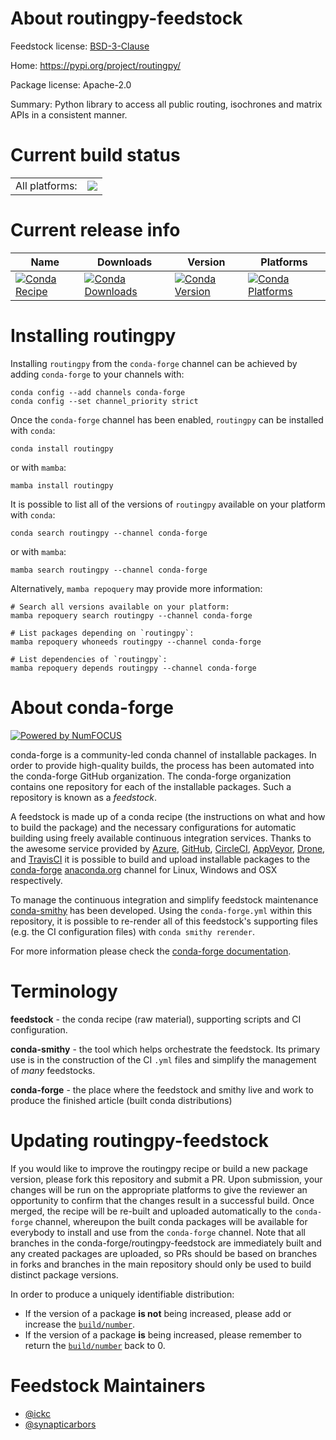 About routingpy-feedstock
=========================

Feedstock license: [BSD-3-Clause](https://github.com/conda-forge/routingpy-feedstock/blob/main/LICENSE.txt)

Home: https://pypi.org/project/routingpy/

Package license: Apache-2.0

Summary: Python library to access all public routing, isochrones and matrix APIs in a consistent manner.

Current build status
====================


<table><tr><td>All platforms:</td>
    <td>
      <a href="https://dev.azure.com/conda-forge/feedstock-builds/_build/latest?definitionId=11857&branchName=main">
        <img src="https://dev.azure.com/conda-forge/feedstock-builds/_apis/build/status/routingpy-feedstock?branchName=main">
      </a>
    </td>
  </tr>
</table>

Current release info
====================

| Name | Downloads | Version | Platforms |
| --- | --- | --- | --- |
| [![Conda Recipe](https://img.shields.io/badge/recipe-routingpy-green.svg)](https://anaconda.org/conda-forge/routingpy) | [![Conda Downloads](https://img.shields.io/conda/dn/conda-forge/routingpy.svg)](https://anaconda.org/conda-forge/routingpy) | [![Conda Version](https://img.shields.io/conda/vn/conda-forge/routingpy.svg)](https://anaconda.org/conda-forge/routingpy) | [![Conda Platforms](https://img.shields.io/conda/pn/conda-forge/routingpy.svg)](https://anaconda.org/conda-forge/routingpy) |

Installing routingpy
====================

Installing `routingpy` from the `conda-forge` channel can be achieved by adding `conda-forge` to your channels with:

```
conda config --add channels conda-forge
conda config --set channel_priority strict
```

Once the `conda-forge` channel has been enabled, `routingpy` can be installed with `conda`:

```
conda install routingpy
```

or with `mamba`:

```
mamba install routingpy
```

It is possible to list all of the versions of `routingpy` available on your platform with `conda`:

```
conda search routingpy --channel conda-forge
```

or with `mamba`:

```
mamba search routingpy --channel conda-forge
```

Alternatively, `mamba repoquery` may provide more information:

```
# Search all versions available on your platform:
mamba repoquery search routingpy --channel conda-forge

# List packages depending on `routingpy`:
mamba repoquery whoneeds routingpy --channel conda-forge

# List dependencies of `routingpy`:
mamba repoquery depends routingpy --channel conda-forge
```


About conda-forge
=================

[![Powered by
NumFOCUS](https://img.shields.io/badge/powered%20by-NumFOCUS-orange.svg?style=flat&colorA=E1523D&colorB=007D8A)](https://numfocus.org)

conda-forge is a community-led conda channel of installable packages.
In order to provide high-quality builds, the process has been automated into the
conda-forge GitHub organization. The conda-forge organization contains one repository
for each of the installable packages. Such a repository is known as a *feedstock*.

A feedstock is made up of a conda recipe (the instructions on what and how to build
the package) and the necessary configurations for automatic building using freely
available continuous integration services. Thanks to the awesome service provided by
[Azure](https://azure.microsoft.com/en-us/services/devops/), [GitHub](https://github.com/),
[CircleCI](https://circleci.com/), [AppVeyor](https://www.appveyor.com/),
[Drone](https://cloud.drone.io/welcome), and [TravisCI](https://travis-ci.com/)
it is possible to build and upload installable packages to the
[conda-forge](https://anaconda.org/conda-forge) [anaconda.org](https://anaconda.org/)
channel for Linux, Windows and OSX respectively.

To manage the continuous integration and simplify feedstock maintenance
[conda-smithy](https://github.com/conda-forge/conda-smithy) has been developed.
Using the ``conda-forge.yml`` within this repository, it is possible to re-render all of
this feedstock's supporting files (e.g. the CI configuration files) with ``conda smithy rerender``.

For more information please check the [conda-forge documentation](https://conda-forge.org/docs/).

Terminology
===========

**feedstock** - the conda recipe (raw material), supporting scripts and CI configuration.

**conda-smithy** - the tool which helps orchestrate the feedstock.
                   Its primary use is in the construction of the CI ``.yml`` files
                   and simplify the management of *many* feedstocks.

**conda-forge** - the place where the feedstock and smithy live and work to
                  produce the finished article (built conda distributions)


Updating routingpy-feedstock
============================

If you would like to improve the routingpy recipe or build a new
package version, please fork this repository and submit a PR. Upon submission,
your changes will be run on the appropriate platforms to give the reviewer an
opportunity to confirm that the changes result in a successful build. Once
merged, the recipe will be re-built and uploaded automatically to the
`conda-forge` channel, whereupon the built conda packages will be available for
everybody to install and use from the `conda-forge` channel.
Note that all branches in the conda-forge/routingpy-feedstock are
immediately built and any created packages are uploaded, so PRs should be based
on branches in forks and branches in the main repository should only be used to
build distinct package versions.

In order to produce a uniquely identifiable distribution:
 * If the version of a package **is not** being increased, please add or increase
   the [``build/number``](https://docs.conda.io/projects/conda-build/en/latest/resources/define-metadata.html#build-number-and-string).
 * If the version of a package **is** being increased, please remember to return
   the [``build/number``](https://docs.conda.io/projects/conda-build/en/latest/resources/define-metadata.html#build-number-and-string)
   back to 0.

Feedstock Maintainers
=====================

* [@ickc](https://github.com/ickc/)
* [@synapticarbors](https://github.com/synapticarbors/)

